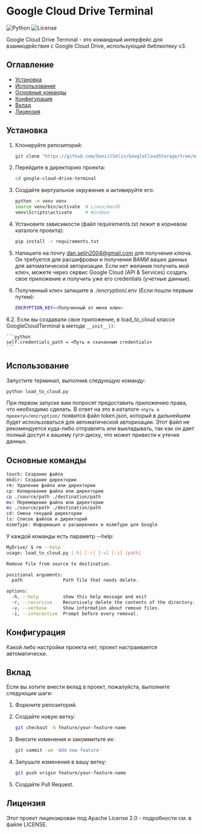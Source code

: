 # Google Cloud Drive Terminal

![Python](https://img.shields.io/badge/Python-3.8%2B-blue)
![License](https://img.shields.io/badge/License-Apache%202.0-green)

Google Cloud Drive Terminal - это командный интерфейс для взаимодействия с Google Cloud Drive, использующий библиотеку v3.

## Оглавление

- [Установка](#установка)
- [Использование](#использование)
- [Основные команды](#основные-команды)
- [Конфигурация](#конфигурация)
- [Вклад](#вклад)
- [Лицензия](#лицензия)

## Установка

1. Клонируйте репозиторий:

    ```sh
    git clone "https://github.com/DaniilSelin/GoogleCloudStorage/tree/main"
    ```

2. Перейдите в директорию проекта:

    ```sh
    cd google-cloud-drive-terminal
    ```

3. Создайте виртуальное окружение и активируйте его:

    ```sh
    python -m venv venv
    source venv/bin/activate  # Linux/macOS
    venv\Scripts\activate     # Windows
    ```

4. Установите зависимости (файл requirements.txt лежит в корневом каталоге проекта):

    ```sh
    pip install -r requirements.txt
    ```

5. Напишите на почту dan.selin2004@gmail.com для получения ключа. Он требуется для расшифровки и получения ВАМИ ваших данных для автоматической авторизации. Если нет желания получить мой ключ, можете через сервис Google Cloud (API & Services) создать свое приложение и получить уже его credentials (учетные данные).

6. Полученный ключ запишите в ./encryption/.env (Если пошли первым путем):

    ```sh
    ENCRYPTION_KEY=<Полученный от меня ключ>
    ```

6.2. Если вы создавали свое приложение, в load_to_cloud классе GoogleCloudTerminal в методе `__init__()`:

    ```python
    self.credentials_path = <Путь к скачанным credentials>
    ```

## Использование

Запустите терминал, выполнив следующую команду:

```sh
python load_to_cloud.py
```

 При первом запуске вам попросят предоставить приложению права, что необходимо сделать. В ответ на это в каталоге `<путь к проекту>/encryption/` появится файл token.json, который в дальнейшем будет использоваться для автоматической авторизации. Этот файл не рекомендуется куда-либо отправлять или выкладывать, так как он дает полный доступ к вашему гугл-диску, что может привести к утечке данных.

## Основные команды

```sh
touch: Создание файла
mkdir: Создание директории
rm: Удаление файла или директории
cp: Копирование файла или директории
cp ./source/path ./destination/path
mv: Перемещение файла или директории
mv ./source/path ./destination/path
cd: Смена текущей директории
ls: Список файлов и директорий
mimeType: Информация о расширениях и mimeType для Google
```

У каждой команды есть параметр --help:

```sh
MyDrive/ $ rm --help
usage: load_to_cloud.py [-h] [-r] [-v] [-i] [path]

Remove file from source to destination.

positional arguments:
  path               Path file that needs delete.

options:
  -h, --help         show this help message and exit
  -r, --recursive    Recursively delete the contents of the directory.
  -v, --verbose      Show information about remove files.
  -i, --interactive  Prompt before every removal.
```

## Конфигурация

Какой либо настройки проекта нет, проект настраивается автоматически.

## Вклад

Если вы хотите внести вклад в проект, пожалуйста, выполните следующие шаги:

1. Форкните репозиторий.
2. Создайте новую ветку:

    ```sh
    git checkout -b feature/your-feature-name
    ```

3. Внесите изменения и закоммитьте их:

    ```sh
    git commit -am 'Add new feature'
    ```

4. Запушьте изменения в вашу ветку:

    ```sh
    git push origin feature/your-feature-name
    ```

5. Создайте Pull Request.

## Лицензия

Этот проект лицензирован под Apache License 2.0 - подробности см. в файле LICENSE.
